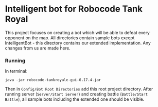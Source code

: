 # Intelligent bot for Robocode Tank Royal

This project focuses on creating a bot which will be able
to defeat every opponent on the map. All directories contain
sample bots except IntelligentBot - this directory contains
our extended implementation. Any changes from us are made here.

### Running

In terminal:

```shell
java -jar robocode-tankroyale-gui-0.17.4.jar
```

Then in ```Config/Bot Root Directories``` add this root project
directory. After running server (```Server/Start Server```) 
and creating battle (```Battle/Start Battle```), all 
sample bots including the extended one should be visible.